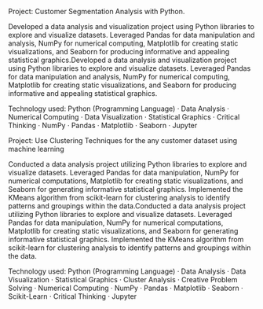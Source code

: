Project: Customer Segmentation Analysis with Python.

Developed a data analysis and visualization project using Python libraries to explore and visualize datasets. Leveraged Pandas for data manipulation and analysis, NumPy for numerical computing, Matplotlib for creating static visualizations, and Seaborn for producing informative and appealing statistical graphics.Developed a data analysis and visualization project using Python libraries to explore and visualize datasets. Leveraged Pandas for data manipulation and analysis, NumPy for numerical computing, Matplotlib for creating static visualizations, and Seaborn for producing informative and appealing statistical graphics.

Technology used: Python (Programming Language) · Data Analysis · Numerical Computing · Data Visualization · Statistical Graphics · Critical Thinking · NumPy · Pandas · Matplotlib · Seaborn · Jupyter

Project: Use Clustering Techniques for the any customer dataset using machine learning

Conducted a data analysis project utilizing Python libraries to explore and visualize datasets. Leveraged Pandas for data manipulation, NumPy for numerical computations, Matplotlib for creating static visualizations, and Seaborn for generating informative statistical graphics. Implemented the KMeans algorithm from scikit-learn for clustering analysis to identify patterns and groupings within the data.Conducted a data analysis project utilizing Python libraries to explore and visualize datasets. Leveraged Pandas for data manipulation, NumPy for numerical computations, Matplotlib for creating static visualizations, and Seaborn for generating informative statistical graphics. Implemented the KMeans algorithm from scikit-learn for clustering analysis to identify patterns and groupings within the data.

Technology used: Python (Programming Language) · Data Analysis · Data Visualization · Statistical Graphics · Cluster Analysis · Creative Problem Solving · Numerical 
Computing · NumPy · Pandas · Matplotlib · Seaborn · Scikit-Learn · Critical Thinking · Jupyter
